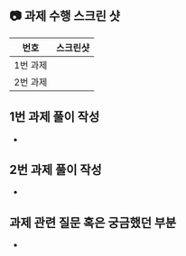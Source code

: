 ## 📷 과제 수행 스크린 샷

| 번호 | 스크린샷 |
| --- | --- |
| 1번 과제 | |
| 2번 과제 | |

## 1번 과제 풀이 작성
- 

## 2번 과제 풀이 작성
- 

## 과제 관련 질문 혹은 궁금했던 부분

- 